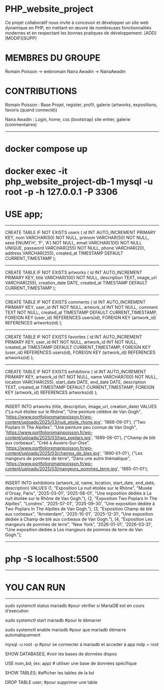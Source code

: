 # PHP_website_project
Ce projet collaboratif nous invite à concevoir et développer un site web dynamique en PHP, en mettant en œuvre de nombreuses fonctionnalités modernes et en respectant les bonnes pratiques de développement. [ADD][MODIF][SUPP]

# MEMBRES DU GROUPE

Romain Poisson -> webromain
Naira Awadin -> NairaAwadin

# CONTRIBUTIONS

Romain Poisson : Base Projet, register, profil, galerie (artworks, expositions, favoris (quand connecté))

Naira Awadin : Login, home, css (bootstrap) site entier, galerie (commentaires)

-------------------------------------------------------------

# docker compose up

# docker exec -it php_website_project-db-1 mysql -u root -p -h 127.0.0.1 -P 3306

# USE app;

-------------------------------------------------------------

CREATE TABLE IF NOT EXISTS users (
    id INT AUTO_INCREMENT PRIMARY KEY,
    nom VARCHAR(50) NOT NULL,
    prenom VARCHAR(50) NOT NULL,
    sexe ENUM('H', 'F', 'A') NOT NULL,
    email VARCHAR(100) NOT NULL UNIQUE,
    password VARCHAR(255) NOT NULL,
    phone VARCHAR(20),
    address VARCHAR(255),
    created_at TIMESTAMP DEFAULT CURRENT_TIMESTAMP
);

-------------------------------------------------------------

CREATE TABLE IF NOT EXISTS artworks (
    id INT AUTO_INCREMENT PRIMARY KEY,
    title VARCHAR(100) NOT NULL,
    description TEXT,
    image_url VARCHAR(255),
    creation_date DATE,
    created_at TIMESTAMP DEFAULT CURRENT_TIMESTAMP
);

-------------------------------------------------------------

CREATE TABLE IF NOT EXISTS comments (
    id INT AUTO_INCREMENT PRIMARY KEY,
    user_id INT NOT NULL,
    artwork_id INT NOT NULL,
    comment TEXT NOT NULL,
    created_at TIMESTAMP DEFAULT CURRENT_TIMESTAMP,
    FOREIGN KEY (user_id) REFERENCES users(id),
    FOREIGN KEY (artwork_id) REFERENCES artworks(id)
);

-------------------------------------------------------------

CREATE TABLE IF NOT EXISTS favorites (
    id INT AUTO_INCREMENT PRIMARY KEY,
    user_id INT NOT NULL,
    artwork_id INT NOT NULL,
    created_at TIMESTAMP DEFAULT CURRENT_TIMESTAMP,
    FOREIGN KEY (user_id) REFERENCES users(id),
    FOREIGN KEY (artwork_id) REFERENCES artworks(id)
);

-------------------------------------------------------------

CREATE TABLE IF NOT EXISTS exhibitions (
    id INT AUTO_INCREMENT PRIMARY KEY,
    artwork_id INT NOT NULL,
    name VARCHAR(100) NOT NULL,
    location VARCHAR(255),
    start_date DATE,
    end_date DATE,
    description TEXT,
    created_at TIMESTAMP DEFAULT CURRENT_TIMESTAMP,
    FOREIGN KEY (artwork_id) REFERENCES artworks(id)
);

-------------------------------------------------------------

INSERT INTO artworks (title, description, image_url, creation_date) VALUES
("La nuit étoilée sur le Rhône", "Une peinture célèbre de Van Gogh", 'https://www.portfolioromainpoisson.fr/wp-content/uploads/2025/03/nuit_etoile_rhone.jpg', '1888-09-01'),
("Two Poplars In The Alpilles", "Une peinture peu connue de Van Gogh", 'https://www.portfolioromainpoisson.fr/wp-content/uploads/2025/03/two_poplars.jpg', '1889-06-01'),
("Champ de blé aux corbeaux", "Créé à Auvers-Sur-Oise", 'https://www.portfolioromainpoisson.fr/wp-content/uploads/2025/03/champs_de_bles.jpg', '1890-01-01'),
("Les mangeurs de pommes de terre", "Dans une autre thématique", 'https://www.portfolioromainpoisson.fr/wp-content/uploads/2025/03/mangeurs_pommes_terre.jpg', '1885-01-01');

-------------------------------------------------------------

INSERT INTO exhibitions (artwork_id, name, location, start_date, end_date, description) VALUES
(1, "Exposition La nuit étoilée sur le Rhône", "Musée d'Orsay, Paris", '2025-03-01', '2025-06-01', "Une exposition dédiée à La nuit étoilée sur le Rhône de Van Gogh."),
(2, "Exposition Two Poplars In The Alpilles", "Londres", '2025-07-01', '2025-09-30', "Une exposition dédiée à Two Poplars In The Alpilles de Van Gogh."),
(3, "Exposition Champ de blé aux corbeaux", "Amsterdam", '2025-10-01', '2025-12-31', "Une exposition dédiée à Champ de blé aux corbeaux de Van Gogh."),
(4, "Exposition Les mangeurs de pommes de terre", "New York", '2026-01-01', '2026-03-31', "Une exposition dédiée à Les mangeurs de pommes de terre de Van Gogh.");

-------------------------------------------------------------

# php -S localhost:5500

-------------------------------------------------------------

# YOU CAN RUN

-------------------------------------------------------------


sudo systemctl status mariadb  #pour vérifier si MariaDB est en cours d'execution

sudo systemctl start mariadb  #pour le démarrer

sudo systemctl enable mariadb  #pour que mariadb démarre automatiquement

mysql -u root -p  #pour se connecter à mariadb et acceder à app
mdp = root

SHOW DATABASES;  #voir les bases de données dispos

USE nom_bd; (ex: app)  # utiliser une base de données spécifique

SHOW TABLES;  #afficher les tables de la bd

DROP TABLE user;  #pour supprimer une table